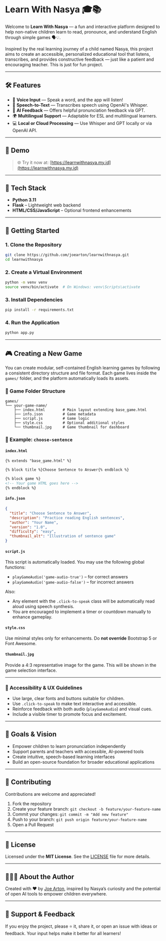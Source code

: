 # Learn With Nasya 🎓📚

Welcome to **Learn With Nasya** — a fun and interactive platform designed to help non-native children learn to read, pronounce, and understand English through simple games 🗣️💡.

Inspired by the real learning journey of a child named Nasya, this project aims to create an accessible, personalized educational tool that listens, transcribes, and provides constructive feedback — just like a patient and encouraging teacher. This is just for fun project.

---

## 🛠️ Features

* 🎤 **Voice Input** — Speak a word, and the app will listen!
* 📝 **Speech-to-Text** — Transcribes speech using OpenAI's Whisper.
* 🤖 **AI Feedback** — Offers helpful pronunciation feedback via GPT.
* 🌍 **Multilingual Support** — Adaptable for ESL and multilingual learners.
* 💻 **Local or Cloud Processing** — Use Whisper and GPT locally or via OpenAI API.

---

## 📸 Demo

> 🌐 Try it now at: [https://learnwithnasya.my.id](https://learnwithnasya.my.id)

---

## 🧰 Tech Stack

* **Python 3.11**
* **Flask** – Lightweight web backend
* **HTML/CSS/JavaScript** – Optional frontend enhancements

---

## 🚀 Getting Started

### 1. Clone the Repository

```bash
git clone https://github.com/joearton/learnwithnasya.git
cd learnwithnasya
```

### 2. Create a Virtual Environment

```bash
python -m venv venv
source venv/bin/activate  # On Windows: venv\Scripts\activate
```

### 3. Install Dependencies

```bash
pip install -r requirements.txt
```

### 4. Run the Application

```bash
python app.py
```

---

## 🎮 Creating a New Game

You can create modular, self-contained English learning games by following a consistent directory structure and file format. Each game lives inside the `games/` folder, and the platform automatically loads its assets.

### 📁 Game Folder Structure

```
games/
└── your-game-name/
    ├── index.html        # Main layout extending base_game.html
    ├── info.json         # Game metadata
    ├── script.js         # Game logic
    ├── style.css         # Optional additional styles
    └── thumbnail.jpg     # Game thumbnail for dashboard
```

### 🧩 Example: `choose-sentence`

#### `index.html`

```html
{% extends "base_game.html" %}

{% block title %}Choose Sentence to Answer{% endblock %}

{% block game %}
<!-- Your game HTML goes here -->
{% endblock %}
```

#### `info.json`

```json
{
  "title": "Choose Sentence to Answer",
  "description": "Practice reading English sentences",
  "author": "Your Name",
  "version": "1.0",
  "difficulty": "easy",
  "thumbnail_alt": "Illustration of sentence game"
}
```

#### `script.js`

This script is automatically loaded. You may use the following global functions:

* `playGameAudio('game-audio-true')` – for correct answers
* `playGameAudio('game-audio-false')` – for incorrect answers

Also:

* Any element with the `.click-to-speak` class will be automatically read aloud using speech synthesis.
* You are encouraged to implement a timer or countdown manually to enhance gameplay.

#### `style.css`

Use minimal styles only for enhancements. Do **not override** Bootstrap 5 or Font Awesome.

#### `thumbnail.jpg`

Provide a 4:3 representative image for the game. This will be shown in the game selection interface.

---

### 🧒 Accessibility & UX Guidelines

* Use large, clear fonts and buttons suitable for children.
* Use `.click-to-speak` to make text interactive and accessible.
* Reinforce feedback with both audio (`playGameAudio`) and visual cues.
* Include a visible timer to promote focus and excitement.

---

## 🎯 Goals & Vision

* Empower children to learn pronunciation independently
* Support parents and teachers with accessible, AI-powered tools
* Create intuitive, speech-based learning interfaces
* Build an open-source foundation for broader educational applications

---

## 🤝 Contributing

Contributions are welcome and appreciated!

1. Fork the repository
2. Create your feature branch: `git checkout -b feature/your-feature-name`
3. Commit your changes: `git commit -m "Add new feature"`
4. Push to your branch: `git push origin feature/your-feature-name`
5. Open a Pull Request

---

## 📄 License

Licensed under the **MIT License**. See the [LICENSE](LICENSE) file for more details.

---

## 👨‍👩‍👧 About the Author

Created with ❤️ by [Joe Arton](https://github.com/joearton), inspired by Nasya’s curiosity and the potential of open AI tools to empower children everywhere.

---

## 🌟 Support & Feedback

If you enjoy the project, please ⭐ it, share it, or open an issue with ideas or feedback. Your input helps make it better for all learners!

